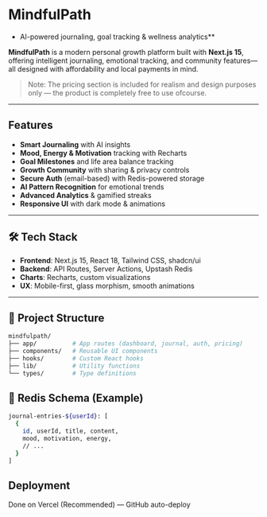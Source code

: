 # MindfulPath

- AI-powered journaling, goal tracking & wellness analytics**

**MindfulPath** is a modern personal growth platform built with **Next.js 15**, offering intelligent journaling, emotional tracking, and community features—all designed with affordability and local payments in mind. 

> Note: The pricing section is included for realism and design purposes only — the product is completely free to use ofcourse.

---

## Features

- **Smart Journaling** with AI insights  
- **Mood, Energy & Motivation** tracking with Recharts  
- **Goal Milestones** and life area balance tracking  
- **Growth Community** with sharing & privacy controls  
- **Secure Auth** (email-based) with Redis-powered storage  
- **AI Pattern Recognition** for emotional trends  
- **Advanced Analytics** & gamified streaks  
- **Responsive UI** with dark mode & animations  

---

## 🛠 Tech Stack

- **Frontend**: Next.js 15, React 18, Tailwind CSS, shadcn/ui  
- **Backend**: API Routes, Server Actions, Upstash Redis  
- **Charts**: Recharts, custom visualizations  
- **UX**: Mobile-first, glass morphism, smooth animations  

---

## 🧱 Project Structure

```bash
mindfulpath/
├── app/          # App routes (dashboard, journal, auth, pricing)
├── components/   # Reusable UI components
├── hooks/        # Custom React hooks
├── lib/          # Utility functions
└── types/        # Type definitions
```

## 🧪 Redis Schema (Example)

```bash
journal-entries-${userId}: [
  {
    id, userId, title, content,
    mood, motivation, energy,
    // ...
  }
]
```

## Deployment

Done on Vercel (Recommended) — GitHub auto-deploy

